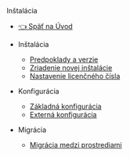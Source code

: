 <div class="sidebar-section">Inštalácia</div>

- [:point_left: Späť na Úvod](/?back)

- Inštalácia
  - [Predpoklady a verzie](/install/README.md)
  - [Zriadenie novej inštalácie](/install/setup/README.md)
  - [Nastavenie licenčného čísla](/install/license/README.md)
- Konfigurácia
  - [Základná konfigurácia](/install/config/README.md)
  - [Externá konfigurácia](/install/external-configuration.md)
- Migrácia
  - [Migrácia medzi prostrediami](/install/migrate-dev-prod.md)